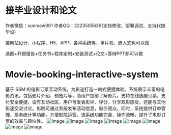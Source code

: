 # 接毕业设计和论文
作者微信：xunmaw001  作者QQ：2223505639(支持修改、部署调试、支持代做毕设)

接网站设计、小程序、H5、APP、各种系统等，单片机、嵌入式也可以做

选题+开题报告+任务书+程序定制+安装测试+论文+答辩PPT都可以做
# Movie-booking-interactive-system
基于 SSM 的电影订票互动系统，为影迷打造一站式便捷体验。系统展示丰富的电影资讯，包括影片介绍、预告片等，助用户提前了解影片。支持在线选座订票，支付安全便捷。设有互动社区，用户可发表影评、评分，分享观影感受，还能与其他影迷交流讨论。影院可通过系统发布活动信息，吸引观众。同时，系统提供订单管理、票务统计等功能，方便影院运营。该系统功能完善、操作流畅，提升了电影订票的效率与趣味性。 
![image](https://github.com/user-attachments/assets/b33bdeab-a689-46d0-97bb-1c0a6f111442)
![image](https://github.com/user-attachments/assets/87fd9f66-40ee-4f22-82e5-0a9dc71ee7e2)
![image](https://github.com/user-attachments/assets/655a96c9-ed2e-4ad8-a8e4-6d996deb99ec)
![image](https://github.com/user-attachments/assets/2d864153-cfc5-43ec-92f4-6fca1bad7369)
![image](https://github.com/user-attachments/assets/380d422a-fa87-4378-8be6-e783a4e8cb49)
![image](https://github.com/user-attachments/assets/d47c122e-8aef-43ed-a78a-a02ebe8ec5f0)
![image](https://github.com/user-attachments/assets/efee8106-99ee-4cb0-a6a3-c091f4fc1eaa)
![image](https://github.com/user-attachments/assets/8bb1b23d-ec06-4f7c-b598-39c9248ffba7)
